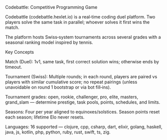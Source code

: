 Codebattle: Competitive Programming Game

Codebattle (codebattle.hexlet.io) is a real‑time coding duel platform. Two players solve the same task in parallel; whoever solves it first wins the match.

The platform hosts Swiss‑system tournaments across several grades with a seasonal ranking model inspired by tennis.

Key Concepts

Match (Duel): 1v1, same task, first correct solution wins; otherwise ends by timeout.

Tournament (Swiss): Multiple rounds; in each round, players are paired vs players with similar cumulative score; no repeat pairings (unless unavoidable on round 1 bootstrap or via bot fill‑ins).

Tournament grades: open, rookie, challenger, pro, elite, masters, grand_slam — determine prestige, task pools, points, schedules, and limits.

Seasons: Four per year aligned to equinoxes/solstices. Season points reset each season; lifetime Elo never resets.

Languages: 16 supported — clojure, cpp, csharp, dart, elixir, golang, haskell, java, js, kotlin, php, python, ruby, rust, swift, ts, zig.
